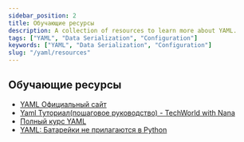 ```yaml
---
sidebar_position: 2
title: Обучающие ресурсы
description: A collection of resources to learn more about YAML.
tags: ["YAML", "Data Serialization", "Configuration"]
keywords: ["YAML", "Data Serialization", "Configuration"]
slug: "/yaml/resources"
---
```


## Обучающие ресурсы

- [YAML Официальный сайт](https://yaml.org/)
- [Yaml Туториал(пошаговое руководство) - TechWorld with Nana](https://youtu.be/1uFVr15xDGg)
- [Полный курс YAML ](https://youtu.be/IA90BTozdow)
- [YAML: Батарейки не прилагаются в Python](https://realpython.com/python-yaml/)
